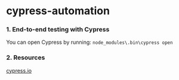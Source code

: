 # cypress-automation
### 1. End-to-end testing with Cypress

You can open Cypress by running: ```node_modules\.bin\cypress open```   

### 2. Resources   
[cypress.io](https://www.youtube.com/watch?v=KfTH2d-JZ6k&list=PL8GlT7H3xOcJbXNVnM6lTT3Fec8dikotY)